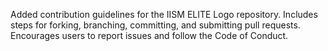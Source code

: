 Added contribution guidelines for the IISM ELITE Logo repository.
Includes steps for forking, branching, committing, and submitting pull requests.
Encourages users to report issues and follow the Code of Conduct.
